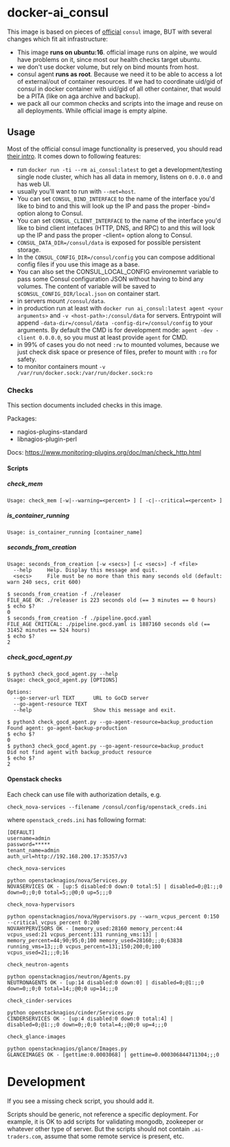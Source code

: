 # docker-ai_consul

This image is based on pieces of [official](https://github.com/hashicorp/docker-consul) `consul` image,
 BUT with several changes which fit ait infrastructure:

 * This image **runs on ubuntu:16**. official image runs on alpine, we would have problems on it, since most our health checks target ubuntu.
 * we don't use docker volume, but rely on bind mounts from host.
 * consul agent **runs as root**. Because we need it to be able to access a lot of external/out of container resources.
 If we had to coordinate uid/gid of consul in docker container with uid/gid of all other container, that would be a PITA (like on aga archive and backup).
 * we pack all our common checks and scripts into the image and reuse on all deployments. While official image is empty alpine.

## Usage

Most of the official consul image functionality is preserved, you should read [their intro](https://www.hashicorp.com/blog/official-consul-docker-image.html).
It comes down to following features:

 * run `docker run -ti --rm ai_consul:latest` to get a development/testing single node cluster,
 which has all data in memory, listens on `0.0.0.0` and has web UI.
 * usually you'll want to run with `--net=host`.
 * You can set `CONSUL_BIND_INTERFACE` to the name of the interface you'd like to
  bind to and this will look up the IP and pass the proper -bind= option along
  to Consul.
 * You can set `CONSUL_CLIENT_INTERFACE` to the name of the interface you'd like to
  bind client intefaces (HTTP, DNS, and RPC) to and this will look up the IP and
  pass the proper -client= option along to Consul.
 * `CONSUL_DATA_DIR=/consul/data` is exposed for possible persistent storage.
 * In the `CONSUL_CONFIG_DIR=/consul/config` you can compose additional config files if you use this image as a base.
 * You can also set the CONSUL_LOCAL_CONFIG environemnt variable to pass some
  Consul configuration JSON without having to bind any volumes.
  The content of variable will be saved to `$CONSUL_CONFIG_DIR/local.json` on container start.
 * in servers mount `/consul/data`.
 * in production run at least with `docker run ai_consul:latest agent <your arguments>` and `-v <host-path>:/consul/data` for servers.
 Entrypoint will append `-data-dir=/consul/data -config-dir=/consul/config` to your arguments.
 By default the CMD is for development mode: `agent -dev -client 0.0.0.0`, so you must at least provide `agent` for CMD.
 * in 99% of cases you do not need `:rw` to mounted volumes,
 because we just check disk space or presence of files, prefer to mount with `:ro` for safety.
 * to monitor containers mount `-v /var/run/docker.sock:/var/run/docker.sock:ro`

### Checks

This section documents included checks in this image.

Packages:
 * nagios-plugins-standard
 * libnagios-plugin-perl

Docs: https://www.monitoring-plugins.org/doc/man/check_http.html

#### Scripts

##### check_mem

```
Usage: check_mem [-w|--warning=<percent> ] [ -c|--critical=<percent> ]
```

##### is_container_running

```
Usage: is_container_running [container_name]
```

##### seconds_from_creation

```
Usage: seconds_from_creation [-w <secs>] [-c <secs>] -f <file>
  --help     Help. Display this message and quit.
  <secs>     File must be no more than this many seconds old (default: warn 240 secs, crit 600)
```

```
$ seconds_from_creation -f ./releaser
FILE_AGE OK: ./releaser is 223 seconds old (== 3 minutes == 0 hours)
$ echo $?
0
$ seconds_from_creation -f ./pipeline.gocd.yaml
FILE_AGE CRITICAL: ./pipeline.gocd.yaml is 1887160 seconds old (== 31452 minutes == 524 hours)
$ echo $?
2
```

##### check_gocd_agent.py

```
$ python3 check_gocd_agent.py --help
Usage: check_gocd_agent.py [OPTIONS]

Options:
  --go-server-url TEXT      URL to GoCD server
  --go-agent-resource TEXT
  --help                    Show this message and exit.
```

```
$ python3 check_gocd_agent.py --go-agent-resource=backup_production
Found agent: go-agent-backup-production
$ echo $?
0
$ python3 check_gocd_agent.py --go-agent-resource=backup_product
Did not find agent with backup_product resource
$ echo $?
2
```

#### Openstack checks

Each check can use file with authorization details, e.g.
```
check_nova-services --filename /consul/config/openstack_creds.ini
```
where `openstack_creds.ini` has following format:
```
[DEFAULT]
username=admin
password=*****
tenant_name=admin
auth_url=http://192.168.200.17:35357/v3
```


`check_nova-services`
```
python openstacknagios/nova/Services.py
NOVASERVICES OK - [up:5 disabled:0 down:0 total:5] | disabled=0;@1:;;0 down=0;;0;0 total=5;;@0;0 up=5;;;0
```

`check_nova-hypervisors`
```
python openstacknagios/nova/Hypervisors.py --warn_vcpus_percent 0:150 --critical_vcpus_percent 0:200
NOVAHYPERVISORS OK - [memory_used:28160 memory_percent:44 vcpus_used:21 vcpus_percent:131 running_vms:13] | memory_percent=44;90;95;0;100 memory_used=28160;;;0;63838 running_vms=13;;;0 vcpus_percent=131;150;200;0;100 vcpus_used=21;;;0;16
```

`check_neutron-agents`
```
python openstacknagios/neutron/Agents.py
NEUTRONAGENTS OK - [up:14 disabled:0 down:0] | disabled=0;@1:;;0 down=0;;0;0 total=14;;@0;0 up=14;;;0
```

`check_cinder-services`
```
python openstacknagios/cinder/Services.py
CINDERSERVICES OK - [up:4 disabled:0 down:0 total:4] | disabled=0;@1:;;0 down=0;;0;0 total=4;;@0;0 up=4;;;0
```

`check_glance-images`
```
python openstacknagios/glance/Images.py
GLANCEIMAGES OK - [gettime:0.0003068] | gettime=0.000306844711304;;;0
```

# Development

If you see a missing check script, you should add it.

Scripts should be generic, not reference a specific deployment. For example,
it is OK to add scripts for validating mongodb, zookeeper or whatever other type of server.
But the scripts should not contain `.ai-traders.com`, assume that some remote service is present, etc.
